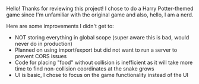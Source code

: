 Hello! Thanks for reviewing this project! I chose to do a Harry Potter-themed game since I'm unfamiliar with the original game and also, hello, I am a nerd.

Here are some improvements I didn't get to:
  - NOT storing everything in global scope (super aware this is bad, would never do in production)
  - Planned on using import/export but did not want to run a server to prevent CORS issues
- Code for placing "food" without collision is inefficient as it will take more time to find non-collision coordinates at the snake grows
- UI is basic, I chose to focus on the game functionality instead of the UI